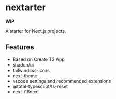 # nextarter

**WIP**

A starter for Next.js projects.

## Features

- Based on Create T3 App
- shadcn/ui
- tailwindcss-icons
- next-theme
- vscode settings and recommended extensions
- @total-typescript/ts-reset
- next-i18next
